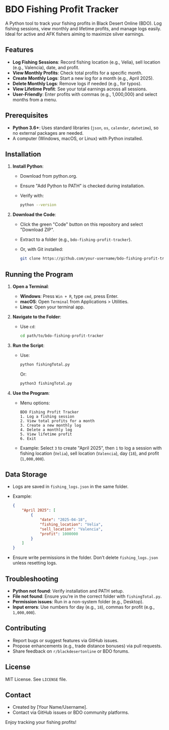 # BDO Fishing Profit Tracker

A Python tool to track your fishing profits in Black Desert Online (BDO). Log fishing sessions, view monthly and lifetime profits, and manage logs easily. Ideal for active and AFK fishers aiming to maximize silver earnings.

## Features

- **Log Fishing Sessions**: Record fishing location (e.g., Velia), sell location (e.g., Valencia), date, and profit.
- **View Monthly Profits**: Check total profits for a specific month.
- **Create Monthly Logs**: Start a new log for a month (e.g., April 2025).
- **Delete Monthly Logs**: Remove logs if needed (e.g., for typos).
- **View Lifetime Profit**: See your total earnings across all sessions.
- **User-Friendly**: Enter profits with commas (e.g., 1,000,000) and select months from a menu.

## Prerequisites

- **Python 3.6+**: Uses standard libraries (`json`, `os`, `calendar`, `datetime`), so no external packages are needed.
- A computer (Windows, macOS, or Linux) with Python installed.

## Installation

1. **Install Python**:

   - Download from python.org.

   - Ensure "Add Python to PATH" is checked during installation.

   - Verify with:

     ```bash
     python --version
     ```

2. **Download the Code**:

   - Click the green "Code" button on this repository and select "Download ZIP".

   - Extract to a folder (e.g., `bdo-fishing-profit-tracker`).

   - Or, with Git installed:

     ```bash
     git clone https://github.com/your-username/bdo-fishing-profit-tracker.git
     ```

## Running the Program

1. **Open a Terminal**:

   - **Windows**: Press `Win + R`, type `cmd`, press Enter.
   - **macOS**: Open `Terminal` from Applications &gt; Utilities.
   - **Linux**: Open your terminal app.

2. **Navigate to the Folder**:

   - Use `cd`:

     ```bash
     cd path/to/bdo-fishing-profit-tracker
     ```

3. **Run the Script**:

   - Use:

     ```bash
     python fishingTotal.py
     ```

     Or:

     ```bash
     python3 fishingTotal.py
     ```

4. **Use the Program**:

   - Menu options:

     ```
     BDO Fishing Profit Tracker
     1. Log a fishing session
     2. View total profits for a month
     3. Create a new monthly log
     4. Delete a monthly log
     5. View lifetime profit
     6. Exit
     ```

   - Example: Select `3` to create "April 2025", then `1` to log a session with fishing location (`Velia`), sell location (`Valencia`), day (`18`), and profit (`1,000,000`).

## Data Storage

- Logs are saved in `fishing_logs.json` in the same folder.

- Example:

  ```json
  {
      "April 2025": [
          {
              "date": "2025-04-18",
              "fishing_location": "Velia",
              "sell_location": "Valencia",
              "profit": 1000000
          }
      ]
  }
  ```

- Ensure write permissions in the folder. Don’t delete `fishing_logs.json` unless resetting logs.

## Troubleshooting

- **Python not found**: Verify installation and PATH setup.
- **File not found**: Ensure you’re in the correct folder with `fishingTotal.py`.
- **Permission issues**: Run in a non-system folder (e.g., Desktop).
- **Input errors**: Use numbers for day (e.g., `18`), commas for profit (e.g., `1,000,000`).

## Contributing

- Report bugs or suggest features via GitHub issues.
- Propose enhancements (e.g., trade distance bonuses) via pull requests.
- Share feedback on `r/blackdesertonline` or BDO forums.

## License

MIT License. See `LICENSE` file.

## Contact

- Created by \[Your Name/Username\].
- Contact via GitHub issues or BDO community platforms.

Enjoy tracking your fishing profits!